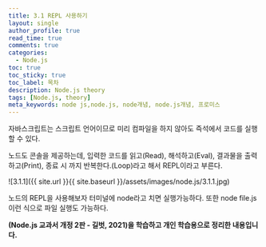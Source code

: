 ```yaml
---
title: 3.1 REPL 사용하기
layout: single
author_profile: true
read_time: true
comments: true
categories:
  - Node.js
toc: true
toc_sticky: true
toc_label: 목차
description: Node.js theory
tags: [Node.js, theory]
meta_keywords: node js,node.js, node개념, node.js개념, 프로미스
---
```


자바스크립트는 스크립트 언어이므로 미리 컴파일을 하지 않아도 즉석에서 코드를 실행할 수 있다.

노드도 콘솔을 제공하는데, 입력한 코드를 읽고(Read), 해석하고(Eval), 결과물을 출력하고(Print), 종료 시 까지 반복한다.(Loop)라고 해서 REPL이라고 부른다.

![3.1.1]({{ site.url }}{{ site.baseurl }}/assets/images/node.js/3.1.1.jpg)

노드의 REPL을 사용해보자 터미널에 node라고 치면 실행가능하다. 또한 node file.js 이런 식으로 파일 실행도 가능하다.

**(Node.js 교과서 개정 2판 - 길벗, 2021)을 학습하고 개인 학습용으로 정리한 내용입니다.**